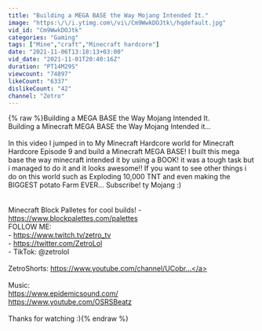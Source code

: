 ```yaml
---
title: "Building a MEGA BASE the Way Mojang Intended It."
image: "https:\/\/i.ytimg.com\/vi\/Cm9WwkDOJtk\/hqdefault.jpg"
vid_id: "Cm9WwkDOJtk"
categories: "Gaming"
tags: ["Mine","craft","Minecraft hardcore"]
date: "2021-11-06T13:18:13+03:00"
vid_date: "2021-11-01T20:40:16Z"
duration: "PT14M29S"
viewcount: "74897"
likeCount: "6337"
dislikeCount: "42"
channel: "Zetro"
---
```

{% raw %}Building a MEGA BASE the Way Mojang Intended It.<br />Building a Minecraft MEGA BASE the Way Mojang Intended it...<br /><br />In this video I jumped in to My Minecraft Hardcore world for Minecraft Hardcore Episode 9 and build a Minecraft MEGA BASE! I built this mega base the way minecraft intended it by using a BOOK! it was a tough task but i managed to do it and it looks awesome!! If you want to see other things i do on this world such as Exploding 10,000 TNT and even making the BIGGEST potato Farm EVER... Subscribe! ty Mojang :)<br /><br /><br />Minecraft Block Palletes for cool builds! - <a rel="nofollow" target="blank" href="https://www.blockpalettes.com/palettes">https://www.blockpalettes.com/palettes</a><br />FOLLOW ME: <br />-  <a rel="nofollow" target="blank" href="https://www.twitch.tv/zetro_tv">https://www.twitch.tv/zetro_tv</a><br />-  <a rel="nofollow" target="blank" href="https://twitter.com/ZetroLol">https://twitter.com/ZetroLol</a><br />-  TikTok:  @zetrolol<br /><br />ZetroShorts: <a rel="nofollow" target="blank" href="https://www.youtube.com/channel/UCobr...">https://www.youtube.com/channel/UCobr...</a><br /><br />Music: <br /><a rel="nofollow" target="blank" href="https://www.epidemicsound.com/​​">https://www.epidemicsound.com/​​</a><br /><a rel="nofollow" target="blank" href="https://www.youtube.com/OSRSBeatz">https://www.youtube.com/OSRSBeatz</a><br /><br />Thanks for watching :){% endraw %}
